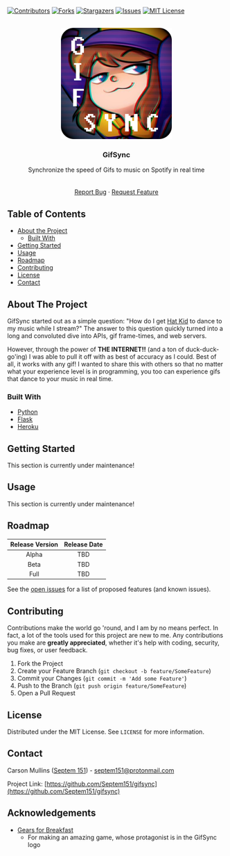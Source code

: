 [![Contributors][contributors-shield]][contributors-url]
[![Forks][forks-shield]][forks-url]
[![Stargazers][stars-shield]][stars-url]
[![Issues][issues-shield]][issues-url]
[![MIT License][license-shield]][license-url]


<!-- PROJECT LOGO -->
<br />
<div align="center">
  <a href="https://github.com/Septem151/gifsync">
    <img src="gifsync/static/images/logo.png" alt="Logo" width="256" height="256">
  </a>

  <h3 align="center">GifSync</h3>

  <p align="center">
    Synchronize the speed of Gifs to music on Spotify in real time
    <br />
    <!-- EXCLUDE DOCS
    <a href="https://github.com/Septem151/gifsync"><strong>Explore the docs »</strong></a>
    -->
    <br />
    <br />
    <!-- EXCLUDE VIEW DEMO
    <a href="https://github.com/Septem151/gifsync">View Demo</a>
    ·
    -->
    <a href="https://github.com/Septem151/gifsync/issues">Report Bug</a>
    ·
    <a href="https://github.com/Septem151/gifsync/issues">Request Feature</a>
  </p>
</div>



<!-- TABLE OF CONTENTS -->
## Table of Contents

* [About the Project](#about-the-project)
  * [Built With](#built-with)
* [Getting Started](#getting-started)
  <!-- * [Prerequisites](#prerequisites) -->
  <!-- * [Installation](#installation) -->
* [Usage](#usage)
* [Roadmap](#roadmap)
* [Contributing](#contributing)
* [License](#license)
* [Contact](#contact)



<!-- ABOUT THE PROJECT -->
## About The Project
<!-- EXCLUDE PROJECT SCREENSHOT
[![GifSync Screen Shot][project-screenshot]](https://example.com)
-->
GifSync started out as a simple question: "How do I get [Hat Kid][a-hat-in-time] to dance to my music while I stream?" The answer to this question quickly turned into a long and convoluted dive into APIs, gif frame-times, and web servers.

However, through the power of **THE INTERNET!!** (and a ton of duck-duck-go'ing) I was able to pull it off with as best of accuracy as I could. Best of all, it works with any gif! I wanted to share this with others so that no matter what your experience level is in programming, you too can experience gifs that dance to your music in real time.


### Built With

* [Python](python-link)
* [Flask](flask-link)
* [Heroku](heroku-link)



<!-- GETTING STARTED -->
## Getting Started
This section is currently under maintenance!
<!--
To get a local copy up and running, follow these simple steps.

### Prerequisites

* npm
```sh
npm install npm@latest -g
```

### Installation
 
1. Clone the project
```sh
git clone https://github.com/Septem151/gifsync.git
```
2. Install NPM packages
```sh
npm install
```
-->


<!-- USAGE EXAMPLES -->
## Usage
This section is currently under maintenance!
<!--
Use this space to show useful examples of how a project can be used. Additional screenshots, code examples and demos work well in this space. You may also link to more resources.

_For more examples, please refer to the [Documentation](https://example.com)_
-->


<!-- ROADMAP -->
## Roadmap
| Release Version | Release Date |
| :-------------: | :----------: |
| Alpha | TBD |
| Beta | TBD |
| Full | TBD |

See the [open issues](https://github.com/Septem151/gifsync/issues) for a list of proposed features (and known issues).



<!-- CONTRIBUTING -->
## Contributing

Contributions make the world go 'round, and I am by no means perfect. In fact, a lot of the tools used for this project are new to me. Any contributions you make are **greatly appreciated**, whether it's help with coding, security, bug fixes, or user feedback.

1. Fork the Project
2. Create your Feature Branch (`git checkout -b feature/SomeFeature`)
3. Commit your Changes (`git commit -m 'Add some Feature'`)
4. Push to the Branch (`git push origin feature/SomeFeature`)
5. Open a Pull Request



<!-- LICENSE -->
## License

Distributed under the MIT License. See `LICENSE` for more information.



<!-- CONTACT -->
## Contact

Carson Mullins ([Septem 151](https://keybase.io/septem151)) - septem151@protonmail.com

Project Link: [https://github.com/Septem151/gifsync](https://github.com/Septem151/gifsync)


<!-- ACKNOWLEDGEMENTS -->
## Acknowledgements

* [Gears for Breakfast](https://gearsforbreakfast.com)
  * For making an amazing game, whose protagonist is in the GifSync logo


<!-- MARKDOWN LINKS & IMAGES -->
<!-- https://www.markdownguide.org/basic-syntax/#reference-style-links -->
[contributors-shield]: https://img.shields.io/github/contributors/Septem151/gifsync.svg?style=flat-square
[contributors-url]: https://github.com/Septem151/gifsync/graphs/contributors
[forks-shield]: https://img.shields.io/github/forks/Septem151/gifsync.svg?style=flat-square
[forks-url]: https://github.com/Septem151/gifsync/network/members
[stars-shield]: https://img.shields.io/github/stars/Septem151/gifsync.svg?style=flat-square
[stars-url]: https://github.com/Septem151/gifsync/stargazers
[issues-shield]: https://img.shields.io/github/issues/Septem151/gifsync.svg?style=flat-square
[issues-url]: https://github.com/Septem151/gifsync/issues
[license-shield]: https://img.shields.io/github/license/Septem151/gifsync.svg?style=flat-square
[license-url]: https://github.com/Septem151/gifsync/blob/master/LICENSE.txt
[project-screenshot]: gifsync/static/images/screenshot.png
[a-hat-in-time]: https://gearsforbreakfast.com/games/a-hat-in-time/
[python-link]: https://www.python.org/
[flask-link]: https://pypi.org/project/Flask/
[heroku-link]: https://heroku.com